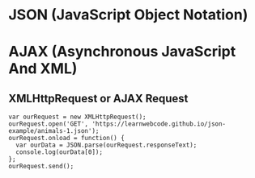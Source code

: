 # JSON (JavaScript Object Notation)

# AJAX (Asynchronous JavaScript And XML)
## XMLHttpRequest or AJAX Request

```
var ourRequest = new XMLHttpRequest();
ourRequest.open('GET', 'https://learnwebcode.github.io/json-example/animals-1.json');
ourRequest.onload = function() {
  var ourData = JSON.parse(ourRequest.responseText);
  console.log(ourData[0]);
};
ourRequest.send();
```

